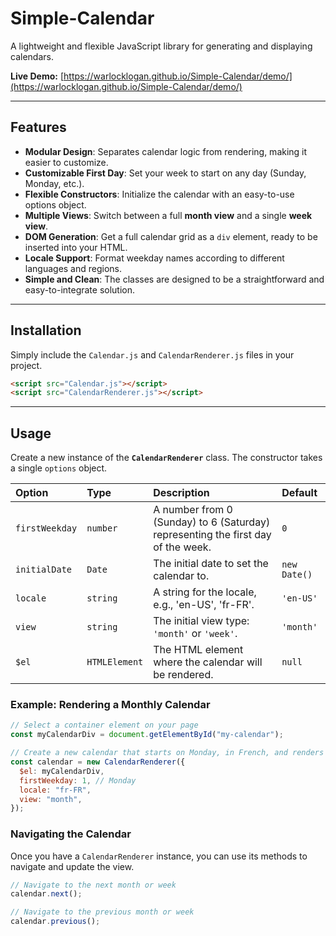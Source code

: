 # Simple-Calendar

A lightweight and flexible JavaScript library for generating and displaying calendars.

**Live Demo:** [https://warlocklogan.github.io/Simple-Calendar/demo/](https://warlocklogan.github.io/Simple-Calendar/demo/)

---

## Features

- **Modular Design**: Separates calendar logic from rendering, making it easier to customize.
- **Customizable First Day**: Set your week to start on any day (Sunday, Monday, etc.).
- **Flexible Constructors**: Initialize the calendar with an easy-to-use options object.
- **Multiple Views**: Switch between a full **month view** and a single **week view**.
- **DOM Generation**: Get a full calendar grid as a `div` element, ready to be inserted into your HTML.
- **Locale Support**: Format weekday names according to different languages and regions.
- **Simple and Clean**: The classes are designed to be a straightforward and easy-to-integrate solution.

---

## Installation

Simply include the `Calendar.js` and `CalendarRenderer.js` files in your project.

```html
<script src="Calendar.js"></script>
<script src="CalendarRenderer.js"></script>
```

---

## Usage

Create a new instance of the **`CalendarRenderer`** class. The constructor takes a single `options` object.

| Option         | Type          | Description                                                                      | Default      |
| :------------- | :------------ | :------------------------------------------------------------------------------- | :----------- |
| `firstWeekday` | `number`      | A number from 0 (Sunday) to 6 (Saturday) representing the first day of the week. | `0`          |
| `initialDate`  | `Date`        | The initial date to set the calendar to.                                         | `new Date()` |
| `locale`       | `string`      | A string for the locale, e.g., 'en-US', 'fr-FR'.                                 | `'en-US'`    |
| `view`         | `string`      | The initial view type: `'month'` or `'week'`.                                    | `'month'`    |
| `$el`          | `HTMLElement` | The HTML element where the calendar will be rendered.                            | `null`       |

### Example: Rendering a Monthly Calendar

```js
// Select a container element on your page
const myCalendarDiv = document.getElementById("my-calendar");

// Create a new calendar that starts on Monday, in French, and renders immediately
const calendar = new CalendarRenderer({
  $el: myCalendarDiv,
  firstWeekday: 1, // Monday
  locale: "fr-FR",
  view: "month",
});
```

### Navigating the Calendar

Once you have a `CalendarRenderer` instance, you can use its methods to navigate and update the view.

```js
// Navigate to the next month or week
calendar.next();

// Navigate to the previous month or week
calendar.previous();
```
